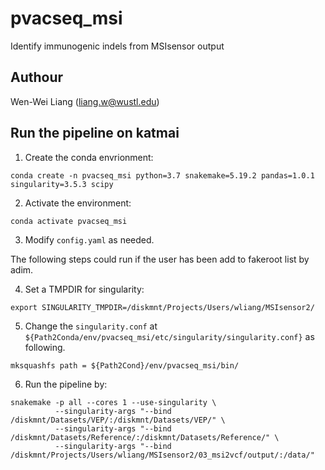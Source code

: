 # pvacseq_msi
Identify immunogenic indels from MSIsensor output

## Authour
Wen-Wei Liang (liang.w@wustl.edu)

## Run the pipeline on katmai

1. Create the conda envrionment:
```
conda create -n pvacseq_msi python=3.7 snakemake=5.19.2 pandas=1.0.1 singularity=3.5.3 scipy
```

2. Activate the environment: 
```
conda activate pvacseq_msi
```

3. Modify `config.yaml` as needed.

The following steps could run if the user has been add to fakeroot list by adim.

4. Set a TMPDIR for singularity: 
```
export SINGULARITY_TMPDIR=/diskmnt/Projects/Users/wliang/MSIsensor2/
```

5. Change the `singularity.conf` at `${Path2Conda/env/pvacseq_msi/etc/singularity/singularity.conf}` as following. 
```
mksquashfs path = ${Path2Cond}/env/pvacseq_msi/bin/
```

6. Run the pipeline by:
```
snakemake -p all --cores 1 --use-singularity \
          --singularity-args "--bind /diskmnt/Datasets/VEP/:/diskmnt/Datasets/VEP/" \
          --singularity-args "--bind /diskmnt/Datasets/Reference/:/diskmnt/Datasets/Reference/" \
          --singularity-args "--bind /diskmnt/Projects/Users/wliang/MSIsensor2/03_msi2vcf/output/:/data/"
```
